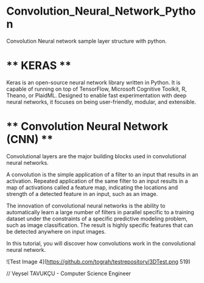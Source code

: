 # Convolution_Neural_Network_Python

Convolution Neural network sample layer structure with python.

# ** KERAS **

  Keras is an open-source neural network library written in Python. It is capable of running on top of TensorFlow, Microsoft Cognitive Toolkit, R, Theano, or PlaidML. Designed to enable fast experimentation with deep neural networks, it focuses on being user-friendly, modular, and extensible.
  
# ** Convolution Neural Network (CNN) **

  Convolutional layers are the major building blocks used in convolutional neural networks.

A convolution is the simple application of a filter to an input that results in an activation. Repeated application of the same filter to an input results in a map of activations called a feature map, indicating the locations and strength of a detected feature in an input, such as an image.

The innovation of convolutional neural networks is the ability to automatically learn a large number of filters in parallel specific to a training dataset under the constraints of a specific predictive modeling problem, such as image classification. The result is highly specific features that can be detected anywhere on input images.

In this tutorial, you will discover how convolutions work in the convolutional neural network.

![Test Image 4](https://github.com/tograh/testrepository/3DTest.png 519)

// Veysel TAVUKÇU - Computer Science Engineer
